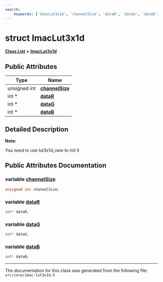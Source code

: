 ```yaml
---
search:
    keywords: ['ImacLut3x1d', 'channelSize', 'dataR', 'dataG', 'dataB']
---
```


# struct ImacLut3x1d

[**Class List**](annotated.md) **>** [**ImacLut3x1d**](struct_imac_lut3x1d.md)


## Public Attributes

|Type|Name|
|-----|-----|
|unsigned int|[**channelSize**](struct_imac_lut3x1d.md#1a889e74a33770df22346a55920dfb9fb2)|
|int \*|[**dataR**](struct_imac_lut3x1d.md#1ab5ee6c86a6b0aabd8d159e1297ff3bdb)|
|int \*|[**dataG**](struct_imac_lut3x1d.md#1a9f1ac020c260f53248b79cbe90147578)|
|int \*|[**dataB**](struct_imac_lut3x1d.md#1aae61d885e85b021e36646ddcc5d92967)|


## Detailed Description



**Note:**

You need to use lut3x1d\_new to init it 



## Public Attributes Documentation

### variable <a id="1a889e74a33770df22346a55920dfb9fb2" href="#1a889e74a33770df22346a55920dfb9fb2">channelSize</a>

```cpp
unsigned int channelSize;
```



### variable <a id="1ab5ee6c86a6b0aabd8d159e1297ff3bdb" href="#1ab5ee6c86a6b0aabd8d159e1297ff3bdb">dataR</a>

```cpp
int* dataR;
```



### variable <a id="1a9f1ac020c260f53248b79cbe90147578" href="#1a9f1ac020c260f53248b79cbe90147578">dataG</a>

```cpp
int* dataG;
```



### variable <a id="1aae61d885e85b021e36646ddcc5d92967" href="#1aae61d885e85b021e36646ddcc5d92967">dataB</a>

```cpp
int* dataB;
```





----------------------------------------
The documentation for this class was generated from the following file: `src/core/imac-lut3x1d.h`
